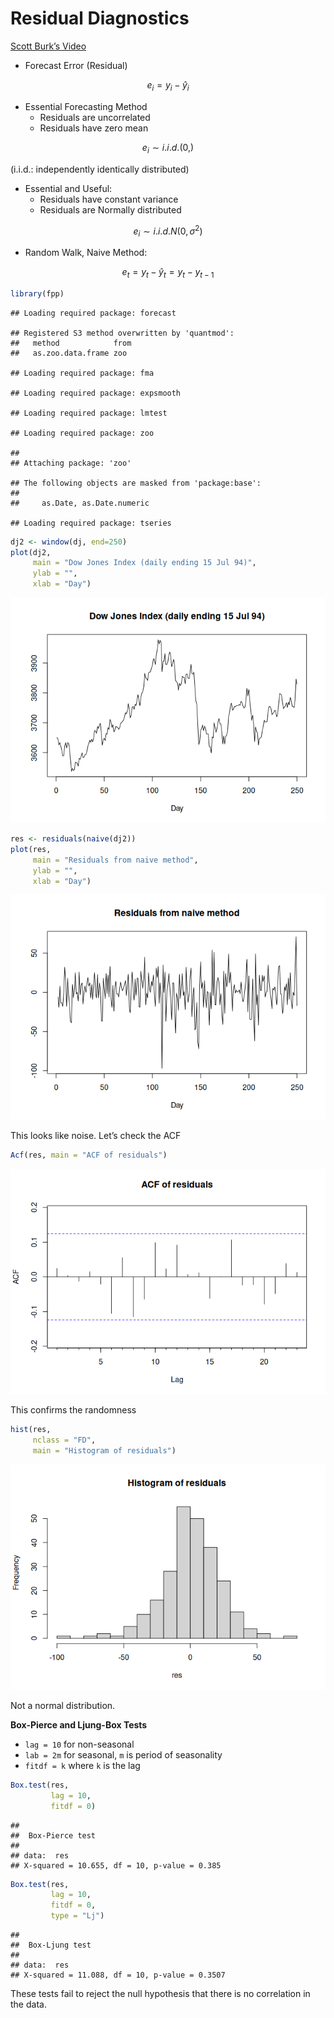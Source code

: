 Residual Diagnostics
================

[Scott Burk’s
Video](https://www.youtube.com/watch?v=IGlEaak2Lfo&list=PLX-TyAzMwGs-I3i5uiCin37VFMSy4c50F&index=6)

- Forecast Error (Residual)

$$e_i = y_i - \hat{y}_i$$

- Essential Forecasting Method
  - Residuals are uncorrelated
  - Residuals have zero mean

$$e_i \sim i.i.d.(0,)$$

(i.i.d.: independently identically distributed)

- Essential and Useful:
  - Residuals have constant variance
  - Residuals are Normally distributed

$$e_i \sim i.i.d. N(0,\sigma^2)$$

- Random Walk, Naive Method:

$$e_t=y_t-\hat{y}_t=y_t-y_{t-1}$$

``` r
library(fpp)
```

    ## Loading required package: forecast

    ## Registered S3 method overwritten by 'quantmod':
    ##   method            from
    ##   as.zoo.data.frame zoo

    ## Loading required package: fma

    ## Loading required package: expsmooth

    ## Loading required package: lmtest

    ## Loading required package: zoo

    ## 
    ## Attaching package: 'zoo'

    ## The following objects are masked from 'package:base':
    ## 
    ##     as.Date, as.Date.numeric

    ## Loading required package: tseries

``` r
dj2 <- window(dj, end=250)
plot(dj2,
     main = "Dow Jones Index (daily ending 15 Jul 94)",
     ylab = "",
     xlab = "Day")
```

![](06ResidualDiagnostics_files/figure-gfm/unnamed-chunk-1-1.png)<!-- -->

``` r
res <- residuals(naive(dj2))
plot(res,
     main = "Residuals from naive method",
     ylab = "",
     xlab = "Day")
```

![](06ResidualDiagnostics_files/figure-gfm/unnamed-chunk-2-1.png)<!-- -->

This looks like noise. Let’s check the ACF

``` r
Acf(res, main = "ACF of residuals")
```

![](06ResidualDiagnostics_files/figure-gfm/unnamed-chunk-3-1.png)<!-- -->

This confirms the randomness

``` r
hist(res,
     nclass = "FD",
     main = "Histogram of residuals")
```

![](06ResidualDiagnostics_files/figure-gfm/unnamed-chunk-4-1.png)<!-- -->

Not a normal distribution.

**Box-Pierce and Ljung-Box Tests**

- `lag = 10` for non-seasonal
- `lab = 2m` for seasonal, `m` is period of seasonality
- `fitdf = k` where `k` is the lag

``` r
Box.test(res,
         lag = 10,
         fitdf = 0)
```

    ## 
    ##  Box-Pierce test
    ## 
    ## data:  res
    ## X-squared = 10.655, df = 10, p-value = 0.385

``` r
Box.test(res,
         lag = 10,
         fitdf = 0,
         type = "Lj")
```

    ## 
    ##  Box-Ljung test
    ## 
    ## data:  res
    ## X-squared = 11.088, df = 10, p-value = 0.3507

These tests fail to reject the null hypothesis that there is no
correlation in the data.

